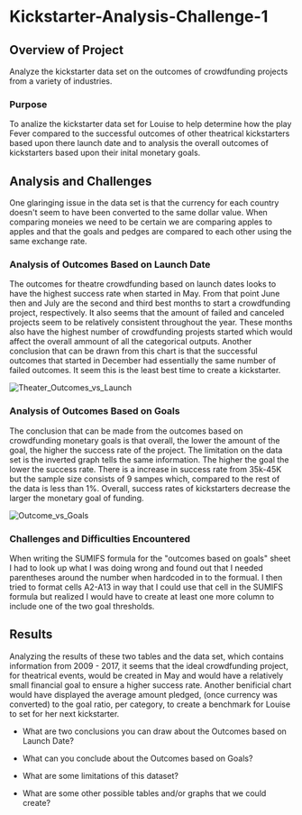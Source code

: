 # Kickstarter-Analysis-Challenge-1
## Overview of Project 
Analyze the kickstarter data set on the outcomes of crowdfunding projects from a variety of industries. 
### Purpose
To analize the kickstarter data set for Louise to help determine how the play Fever compared to the successful outcomes of other theatrical kickstarters based upon there launch date and to analysis the overall outcomes of kickstarters based upon their inital monetary goals.
## Analysis and Challenges
One glaringing issue in the data set is that the currency for each country doesn't seem to have been converted to the same dollar value. When comparing moneies we need to be certain we are comparing apples to apples and that the goals and pedges are compared to each other using the same exchange rate. 
### Analysis of Outcomes Based on Launch Date
The outcomes for theatre crowdfunding based on launch dates looks to have the highest success rate when started in May. From that point June then and July are the second and third best months to start a crowdfunding project, respectively. It also seems that the amount of failed and canceled projects seem to be relatively consistent throughout the year. These months also have the highest number of crowdfunding projests started which would affect the overall ammount of all the categorical outputs. Another conclusion that  can be drawn from this chart is that the successful outcomes that started in December had essentially the same number of failed outcomes. It seem this is the least best time to create a kickstarter.  

![Theater_Outcomes_vs_Launch ](https://user-images.githubusercontent.com/95573310/146690195-b68c2099-39f4-4004-ab33-85a116743868.png)
### Analysis of Outcomes Based on Goals
The conclusion that can be made from the outcomes based on crowdfunding monetary goals is that overall, the lower the amount of the goal, the higher the success rate of the project. The limitation on the data set is the inverted graph tells the same information. The higher the goal the lower the success rate. There is a increase in success rate from 35k-45K but the sample size consists of 9 sampes which, compared to the rest of the data is less than 1%. Overall, success rates of kickstarters decrease the larger the monetary goal of funding.

![Outcome_vs_Goals](https://user-images.githubusercontent.com/95573310/146690296-abb28b30-eacb-4735-aaf4-158b8ff6630e.png)

### Challenges and Difficulties Encountered
When writing the SUMIFS formula for the "outcomes based on goals" sheet I had to look up what I was doing wrong and found out that I needed parentheses around the number when hardcoded in to the formual. I then tried to format cells A2-A13 in way that I could use that cell in the SUMIFS formula but realized I would have to create at least one more column to include one of the two goal thresholds. 
## Results
Analyzing the results of these two tables and the data set, which contains information from 2009 - 2017, it seems that the ideal crowdfunding project, for theatrical events, would be created in May and would have a relatively small financial goal to ensure a higher success rate. Another benificial chart would have displayed the average amount pledged, (once currency was converted) to the goal ratio, per category, to create a benchmark for Louise to set for her next kickstarter. 



- What are two conclusions you can draw about the Outcomes based on Launch Date?

- What can you conclude about the Outcomes based on Goals?

- What are some limitations of this dataset?

- What are some other possible tables and/or graphs that we could create?
